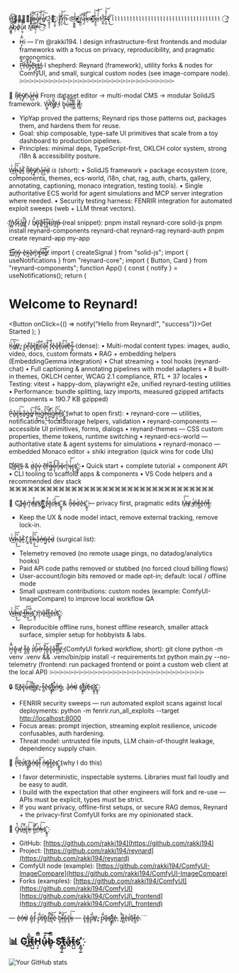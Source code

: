 H҉̷̡͇̮̩͔̀̄͠ͅ⎔̴̡͔̦͇͇̋͌t̷̸̲̟̻̽͂͠ͅh̷̶̖̫͎̆̓̚͜͝ȩ̸̢̜̮͋̐͜͠ŗ̵͖̈́̀̎͜͝e̸̷̻̔̏͠⎔̷̧͍̟͇͇̓👋҈̃͏͏̷̛͎̦̱̲ͅ, Į̸̛̳̯̑͗ͅ'̴̟͉̟͋̈́̚͝m̵̞̪̎͜͠ @̷̡̛̮͇̭̳̈́̓⦿̸̡̻̺͈̳̓r̴̡̻̺̀͆͠ą̵͕̤̓̏̚͝k̵̝̀͗͠⦿̵̡̭̯̱̑́̓͝k̶̡̭̯̱̑́̓͝i̶̠̒̈́͆͝1̵̢̲̼̍͘̚9̵͓̰̱̐̈́̌̔͝4̸̗̞̎͜͠
⌇⌇⌇⌇⌇⌇⌇⌇⌇⌇⌇⌇⌇⌇⌇⌇⌇⌇⌇⌇⌇⌇⌇⌇⌇⌇⌇⌇⌇⌇⌇⌇⌇⌇⌇⌇
◯̴̛̖̠̖͖͑̓  Á̵̻̱͇̟̋̓b̷̘̣̀͒̚͝o̸̖̾̓͠͝ů̴̹̰̘͌̓t  M̶̲̓̔͠è̷̛̜̤͌ͅ  ◯̵̛̍̋̕
* H̴͉̙̿̂i — I'm @rakki194. I design infrastructure-first frontends and modular frameworks with a focus on privacy, reproducibility, and pragmatic ergonomics.
* P̷̛͙̿́r̶̦̽͗ơ̴̤͌̽j̴̫̾̚e̵̛̼͊c̶̨͍͜t̶̳̿s̷̮̽ I shepherd: Reynard (framework), utility forks & nodes for ComfyUI, and small, surgical custom nodes (see image-compare node).
⌲⌲⌲⌲⌲⌲⌲⌲⌲⌲⌲⌲⌲⌲⌲⌲⌲⌲⌲⌲⌲⌲⌲⌲⌲⌲⌲⌲⌲⌲⌲⌲

🦊  R̸͎̅ẹ̵̢̀ỹ̸̰̠ǹ̴̜a̴̘̓͜r̶̞̊d̴̖̍ 
From dataset editor → multi-modal CMS → modular SolidJS framework.
W̵̢̲̼̍͘̚h҉̷͉̙̿̂y̸̬̓҉ I b̴̰͓̿̄ů̶̖́͠i̴̠̐̍l̵̛̩͉̐͝t̶̪̺͊ i̸̖̓t̶̪̺͊:
- YipYap proved the patterns; Reynard rips those patterns out, packages them, and hardens them for reuse.
- Goal: ship composable, type-safe UI primitives that scale from a toy dashboard to production pipelines.
- Principles: minimal deps, TypeScript-first, OKLCH color system, strong i18n & accessibility posture.

W̶͐͛͜h̷̶̖̫͎̆̓̚͜͝a̶̭̐t̵̰̾̕ R̸͎̅ẹ̵̢̀ỹ̸̰̠ǹ̴̜a̴̘̓͜r̶̞̊d̴̖̍ *is* (short):
  • SolidJS framework + package ecosystem (core, components, themes, ecs-world, i18n, chat, rag, auth, charts, gallery, annotating, captioning, monaco integration, testing tools).
  • Single authoritative ECS world for agent simulations and MCP server integration where needed.
  • Security testing harness: FENRIR integration for automated exploit sweeps (web + LLM threat vectors).

I҉̬̲̍n̷̮͎̾s̴̖̽̚ẗ̴̝́ă̵͚̇l̶̻̅̅l̸̮͍̊ / b̸̩̑̉o̴̢̬͝o̸͚̔t̶̹̯͊s̶̹̳̿t̴̜̑r̸̹̈́a̶̛͖p̶̝̓ (real snippet):
  pnpm install reynard-core solid-js
  pnpm install reynard-components reynard-chat reynard-rag reynard-auth
  pnpm create reynard-app my-app

T̵̻͠i̶̻̅n̸̖̗̍y̶͎͗ e̵̙̽x̵̤̺̄a̶̱͂m̴̬̣̏̕p̶̺͒͝l̷̩͝e̸̷̻̔̏͠:
  import { createSignal } from "solid-js";
  import { useNotifications } from "reynard-core";
  import { Button, Card } from "reynard-components";
  function App() {
    const { notify } = useNotifications();
    return (
      <Card padding="lg">
        <h1>Welcome to Reynard!</h1>
        <Button onClick={() => notify("Hello from Reynard!", "success")}>Get Started</Button>
      </Card>
    );
  }

K̵̝̀͗͠e̸̷̻̔̏͠y̸̬̓҉, p̴̺͗r̵̭̐̚a̶̭̐c̶̢̟̏t̸̪̓i̷̺̋̽c̶̣̄̿a̶̱͂l̵̛̩͉̐͝ f̴̢̀͒e̵̙̽a̶̭̐t̵̰̾̕ů̶̖́͠r̸̹̈́e̵̙̽s̶̹̳̿ (dense):
  • Multi-modal content types: images, audio, video, docs, custom formats
  • RAG + embedding helpers (EmbeddingGemma integration)
  • Chat streaming + tool hooks (reynard-chat)
  • Full captioning & annotating pipelines with model adapters
  • 8 built-in themes, OKLCH center, WCAG 2.1 compliance, RTL + 37 locales
  • Testing: vitest + happy-dom, playwright e2e, unified reynard-testing utilities
  • Performance: bundle splitting, lazy imports, measured gzipped artifacts (components ≈ 190.7 KB gzipped)

P̶̝̓a̶̭̐c̶̢̟̏k̵̝̀͗͠a̶̭̐g̵̰̀e̸̷̻̔̏͠ h̷̶̖̫͎̆̓̚͜͝i̷̺̋̽g̵̰̀h̷̶̖̫͎̆̓̚͜͝l̵̛̩͉̐͝i̷̺̋̽g̵̰̀h̷̶̖̫͎̆̓̚͜͝t̵̰̾̕s҉̛̞̳̘̱ (what to open first):
  • reynard-core — utilities, notifications, localStorage helpers, validation
  • reynard-components — accessible UI primitives, forms, dialogs
  • reynard-themes — CSS custom properties, theme tokens, runtime switching
  • reynard-ecs-world — authoritative state & agent systems for simulations
  • reynard-monaco — embedded Monaco editor + shiki integration (quick wins for code UIs)

D҉̮̾o̶͔͝c̶̛͖s̵̲̑ & d̵̲͑ȩ̷̟̽v̵̜̙͑ e̵̛̼͊r̶̦̽͗g̶̳̿o̶̧͙̊̽͠ͅn̶̡̅̌o̶̟̎m̵̢̠̒̓i̷̡̓̈́͝c̶̨͍͜s҉̛̞̳̘̱:
  • Quick start + complete tutorial + component API
  • CLI tooling to scaffold apps & components
  • VS Code helpers and a recommended dev stack
⌘⌘⌘⌘⌘⌘⌘⌘⌘⌘⌘⌘⌘⌘⌘⌘⌘⌘⌘⌘⌘⌘⌘⌘⌘⌘⌘⌘⌘⌘⌘⌘⌘

🐺  C҉̥a̶̭̐o̴̪̝̽m̴̬̣̏̕f̴̢̀͒y̸̬̓҉U҉̴̝̳̠̓̃I҉̬̲̍ f̴̢̀͒o̴̪̝̽r̸̹̈́k̵̝̀͗͠s҉̛̞̳̘̱ & n̶̡̅̌o̶̟̎d̴̖̍e̵̙̽s҉̛̞̳̘̱ — privacy first, pragmatic edits
M̶̲̓̔͠y̸̬̓҉ i̸̖̓n̶̗̾̕t̶̪̺͊e̵̙̽n̶̗̾̕t̶̪̺͊:
- Keep the UX & node model intact, remove external tracking, remove lock-in.

W̶͐͛͜h̷̶̖̫͎̆̓̚͜͝a̶̭̐t̵̰̾̕ I҉̬̲̍ c̶̢̟̏h̷̶̖̫͎̆̓̚͜͝a̶̭̐n̶̗̾̕g̵̰̀e̵̙̽d̴̖̍ (surgical list):
- Telemetry removed (no remote usage pings, no datadog/analytics hooks)
- Paid API code paths removed or stubbed (no forced cloud billing flows)
- User-account/login bits removed or made opt-in; default: local / offline mode
- Small upstream contributions: custom nodes (example: ComfyUI-ImageCompare) to improve local workflow QA

W̶͐͛͜h̷̶̖̫͎̆̓̚͜͝y̸̬̓҉ t̶̪̺͊h̷̶̖̫͎̆̓̚͜͝i̷̺̋̽s҉̛̞̳̘̱ m̴̬̣̏̕a̶̭̐t̵̰̾̕t̶̪̺͊e̵̙̽r̸̹̈́s҉̛̞̳̘̱:
- Reproducible offline runs, honest offline research, smaller attack surface, simpler setup for hobbyists & labs.

H̴͉̙̿̂o̴̪̝̽w̸̛͎͉ t̶̪̺͊o̴̪̝̽ r̸̹̈́ů̶̖́͠n̶̗̾̕ l̵̛̩͉̐͝o̴̪̝̽c̶̢̟̏a̶̭̐l̵̛̩͉̐͝l̵̛̩͉̐͝y̸̬̓҉ (ComfyUI forked workflow, short):
  git clone <your-fork>
  python -m venv .venv && .venv/bin/pip install -r requirements.txt
  python main.py --no-telemetry
  (frontend: run packaged frontend or point a custom web client at the local API)
⌲⌲⌲⌲⌲⌲⌲⌲⌲⌲⌲⌲⌲⌲⌲⌲⌲⌲⌲⌲⌲⌲⌲⌲⌲⌲⌲⌲⌲⌲⌲⌲

🔒 S҉̥e̵̙̽c̶̢̟̏ů̶̖́͠r̸̹̈́i̷̺̋̽t̶̪̺͊y̸̬̓҉, t̶̪̺͊e̵̙̽s҉̛̞̳̘̱t̶̪̺͊i̷̺̋̽n̶̗̾̕g̵̰̀, a̶̭̐n̶̗̾̕d̴̖̍ s҉̛̞̳̘̱t̶̪̺͊r̸̹̈́e̵̙̽s҉̛̞̳̘̱s҉̛̞̳̘̱
- FENRIR security sweeps — run automated exploit scans against local deployments:
python -m fenrir.run\_all\_exploits --target [http://localhost:8000](http://localhost:8000)
- Focus areas: prompt injection, streaming exploit resilience, unicode confusables, auth hardening.
- Threat model: untrusted file inputs, LLM chain-of-thought leakage, dependency supply chain.

🧭 P̷̛͙̿́e̵̙̽r̸̹̈́s҉̛̞̳̘̱o̴̪̝̽n̶̗̾̕a̶̭̐l̵̛̩͉̐͝ n̶̗̾̕o̴̪̝̽t̶̪̺͊e̵̙̽s҉̛̞̳̘̱ (why I do this)
- I favor deterministic, inspectable systems. Libraries must fail loudly and be easy to audit.
- I build with the expectation that other engineers will fork and re-use — APIs must be explicit, types must be strict.
- If you want privacy, offline-first setups, or secure RAG demos, Reynard + the privacy-first ComfyUI forks are my opinionated stack.

🔗 Q̶̟̈́̽ů̶̖́͠i̷̺̋̽c̶̢̟̏k̵̝̀͗͠ l̵̛̩͉̐͝i̷̺̋̽n̶̗̾̕k̵̝̀͗͠s҉̛̞̳̘̱
- GitHub: [https://github.com/rakki194](https://github.com/rakki194)
- Project: [https://github.com/rakki194/reynard](https://github.com/rakki194/reynard)
- ComfyUI node (example): [https://github.com/rakki194/ComfyUI-ImageCompare](https://github.com/rakki194/ComfyUI-ImageCompare)
- Forks (examples): [https://github.com/rakki194/ComfyUI](https://github.com/rakki194/ComfyUI)
[https://github.com/rakki194/ComfyUI\_frontend](https://github.com/rakki194/ComfyUI\_frontend)

— e̵̙̽n̶̗̾̕d̴̖̍ o̴̪̝̽f̴̢̀͒ p̷̛͙̿́r̸̹̈́o̴̪̝̽f̴̢̀͒i̷̺̋̽l̵̛̩͉̐͝e̵̙̽ b̴̰͓̿̄l̵̛̩͉̐͝o̴̪̝̽c̶̢̟̏k̵̝̀͗͠ — c̶̢̟̏o̴̪̝̽p̷̛͙̿́y̸̬̓҉, p̷̛͙̿́a̶̭̐s҉̛̞̳̘̱t̶̪̺͊e̵̙̽, i̷̺̋̽t̶̪̺͊e̵̙̽r̸̹̈́a̶̭̐t̶̪̺͊e̵̙̽.\`\`\`

## 📊 G҉̰̀i̷̺̋̽t̶̪̺͊H̴͉̙̿̂ů̶̖́͠b̴̰͓̿̄ S҉̛̞̳̘̱t̶̪̺͊a̶̭̐t̶̪̺͊s҉̛̞̳̘̱
![Your GitHub stats](https://github-readme-stats.vercel.app/api?username=rakki194&show_icons=true)
